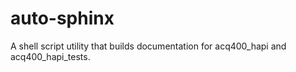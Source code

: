 # auto-sphinx
A shell script utility that builds documentation for acq400_hapi and acq400_hapi_tests. 
